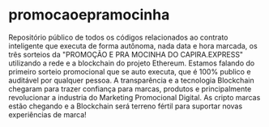 # promocaoepramocinha
Repositório público de todos os códigos relacionados ao contrato inteligente que executa de forma autônoma, nada data e hora marcada, os três sorteios da "PROMOÇÃO E PRA MOCINHA DO CAPIRA.EXPRESS" utilizando a rede e a blockchain do projeto Ethereum. Estamos falando do primeiro sorteio promocional que se auto executa, que é 100% publico e auditável por qualquer pessoa. A transparência e a tecnologia Blockchain chegaram para trazer confiança para marcas, produtos e principalmente revolucionar a industria do Marketing Promocional Digital. As cripto marcas estão chegando e a Blockchain será terreno fértil para suportar novas experiências de marca!
